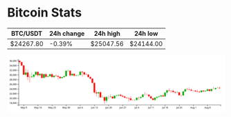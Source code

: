 # Bitcoin Stats

BTC/USDT|24h change|24h high|24h low|
|---|---|---|---|
|$24267.80|-0.39%|$25047.56|$24144.00|

<img src="./chart.svg">
